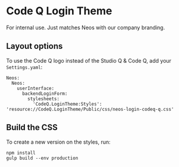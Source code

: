 # Code Q Login Theme

For internal use. Just matches Neos with our company branding.

## Layout options

To use the Code Q logo instead of the Studio Q & Code Q, add your `Settings.yaml`:

    Neos:
      Neos:
        userInterface:
          backendLoginForm:
            stylesheets:
              'CodeQ.LoginTheme:Styles': 'resource://CodeQ.LoginTheme/Public/css/neos-login-codeq-q.css'

## Build the CSS

To create a new version on the styles, run:

    npm install
    gulp build --env production


